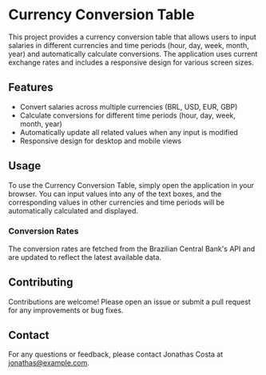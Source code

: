 # Currency Conversion Table

This project provides a currency conversion table that allows users to input salaries in different currencies and time periods (hour, day, week, month, year) and automatically calculate conversions. The application uses current exchange rates and includes a responsive design for various screen sizes.

## Features

- Convert salaries across multiple currencies (BRL, USD, EUR, GBP)
- Calculate conversions for different time periods (hour, day, week, month, year)
- Automatically update all related values when any input is modified
- Responsive design for desktop and mobile views

## Usage

To use the Currency Conversion Table, simply open the application in your browser. You can input values into any of the text boxes, and the corresponding values in other currencies and time periods will be automatically calculated and displayed.

### Conversion Rates

The conversion rates are fetched from the Brazilian Central Bank's API and are updated to reflect the latest available data.

## Contributing

Contributions are welcome! Please open an issue or submit a pull request for any improvements or bug fixes.

## Contact

For any questions or feedback, please contact Jonathas Costa at jonathas@example.com.
